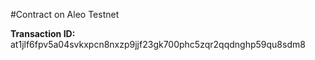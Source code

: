 #Contract on Aleo Testnet

**Transaction ID:**
at1jlf6fpv5a04svkxpcn8nxzp9jjf23gk700phc5zqr2qqdnghp59qu8sdm8
